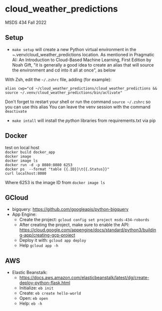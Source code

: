 # cloud_weather_predictions
MSDS 434 Fall 2022

## Setup
* `make setup` will create a new Python virtual environment in the ~.venv/cloud_weather_predictions location. As mentioned in Pragmatic AI: An Introduction to Cloud-Based Machine 
Learning, First Edition by Noah Gift, "it is generally a good idea to create an alias that will source the environment and cd into it all at once", as below 

With Zsh, edit the `~/.zshrc` file, adding (for example):
```
alias cwp="cd ~/cloud_weather_predictions/cloud_weather_predictions && source ~/.venv/cloud_weather_predictions/bin/activate"
```
Don't forget to restart your shell or run the command `source ~/.zshrc` so you can use this alias
You can leave the venv session with the command `deactivate`

* `make intall` will install the _python_ libraries from requirements.txt via pip

## Docker
test on local host     
`docker build docker_app`     
`docker image`    
`docker image ls`     
`docker run -d -p 8080:8080 6253`     
`docker ps  --format "table {{.ID}}\t{{.Status}}"`     
`curl localhost:8080`    
    
Where 6253 is the image ID from `docker image ls`
     
## GCloud
* bigquery: https://github.com/googleapis/python-bigquery
* App Engine: 
  * Create the project:
`gcloud config set project msds-434-robords`
  * After creating the project, make sure to enable the API: https://cloud.google.com/appengine/docs/standard/python3/building-app/creating-gcp-project
  * Deploy it with: `gcloud app deploy`
  * Help `gcloud app -h`

## AWS
* Elastic Beanstalk:
  * https://docs.aws.amazon.com/elasticbeanstalk/latest/dg/create-deploy-python-flask.html
  * Initialize: `eb init`
  * Create: `eb create hello-world`
  * Open: `eb open`
  * Help: `eb -h`

